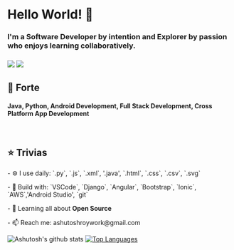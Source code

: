 <h1> <b>Hello World! 👋</b></h2>
<h3>I'm a Software Developer by intention and Explorer by passion who enjoys learning collaboratively.<h3>

[<img src="https://img.shields.io/badge/github-%2312100E.svg?&style=for-the-badge&logo=github&logoColor=white" />](https://github.com/ashutosh-roy) [<img src="https://img.shields.io/badge/linkedin-%230077B5.svg?&style=for-the-badge&logo=linkedin&logoColor=white" />](https://www.linkedin.com/in/ashutosh-roy-2001/)
<br>
<h2>🤹 Forte </h2>
<h4> Java, Python, Android Development, Full Stack Development, Cross Platform App Development </h4>
<br>
<h2>⭐ Trivias </h2>
<p>- ⚙️ I use daily: `.py`, `.js`, `.xml`, '.java', `.html`, `.css`, `.csv`, `.svg`</p>
<p>- 🧰 Build with: `VSCode`, `Django`, `Angular`, `Bootstrap`, `Ionic`, `AWS`,'Android Studio', `git`</p>
<p>- 🌱 Learning all about <b>Open Source</b></p>
<p>- 📫 Reach me: ashutoshroywork@gmail.com</p>


![Ashutosh's github stats](https://github-readme-stats.vercel.app/api?username=ashutosh-roy&count_private=true&&hide=stars,prs)
[![Top Languages](https://github-readme-stats.vercel.app/api/top-langs/?username=ashutosh-roy&layout=compact&line_height=20&width=1000)](https://github.com/anuraghazra/github-readme-stats)

